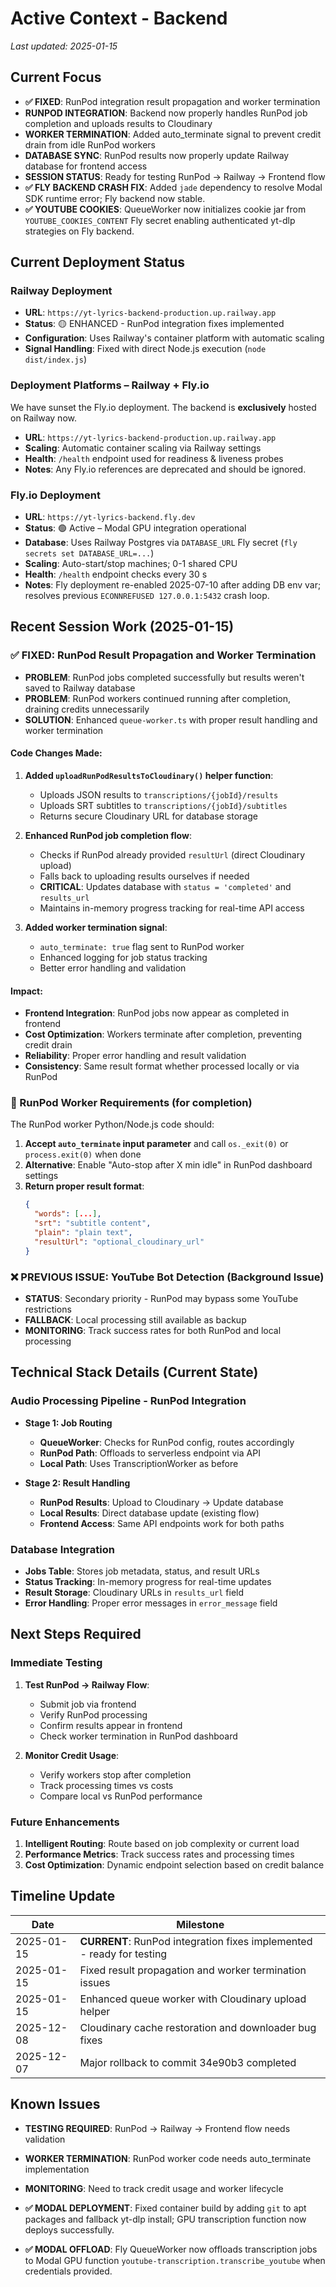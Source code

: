 # Active Context - Backend

_Last updated: 2025-01-15_

## Current Focus
- **✅ FIXED**: RunPod integration result propagation and worker termination
- **RUNPOD INTEGRATION**: Backend now properly handles RunPod job completion and uploads results to Cloudinary
- **WORKER TERMINATION**: Added auto_terminate signal to prevent credit drain from idle RunPod workers
- **DATABASE SYNC**: RunPod results now properly update Railway database for frontend access
- **SESSION STATUS**: Ready for testing RunPod → Railway → Frontend flow
- **✅ FLY BACKEND CRASH FIX**: Added `jade` dependency to resolve Modal SDK runtime error; Fly backend now stable.
- **✅ YOUTUBE COOKIES**: QueueWorker now initializes cookie jar from `YOUTUBE_COOKIES_CONTENT` Fly secret enabling authenticated yt-dlp strategies on Fly backend.

## Current Deployment Status

### Railway Deployment
- **URL**: `https://yt-lyrics-backend-production.up.railway.app`
- **Status**: 🟡 ENHANCED - RunPod integration fixes implemented
- **Configuration**: Uses Railway's container platform with automatic scaling
- **Signal Handling**: Fixed with direct Node.js execution (`node dist/index.js`)

### Deployment Platforms – Railway + Fly.io
We have sunset the Fly.io deployment. The backend is **exclusively** hosted on Railway now.
 - **URL**: `https://yt-lyrics-backend-production.up.railway.app`
 - **Scaling**: Automatic container scaling via Railway settings
 - **Health**: `/health` endpoint used for readiness & liveness probes
 - **Notes**: Any Fly.io references are deprecated and should be ignored.

### Fly.io Deployment
- **URL**: `https://yt-lyrics-backend.fly.dev`
- **Status**: 🟢 Active – Modal GPU integration operational
- **Database**: Uses Railway Postgres via `DATABASE_URL` Fly secret (`fly secrets set DATABASE_URL=...`)
- **Scaling**: Auto-start/stop machines; 0-1 shared CPU
- **Health**: `/health` endpoint checks every 30 s
- **Notes**: Fly deployment re-enabled 2025-07-10 after adding DB env var; resolves previous `ECONNREFUSED 127.0.0.1:5432` crash loop.

## Recent Session Work (2025-01-15)

### ✅ FIXED: RunPod Result Propagation and Worker Termination
- **PROBLEM**: RunPod jobs completed successfully but results weren't saved to Railway database
- **PROBLEM**: RunPod workers continued running after completion, draining credits unnecessarily
- **SOLUTION**: Enhanced `queue-worker.ts` with proper result handling and worker termination

#### Code Changes Made:
1. **Added `uploadRunPodResultsToCloudinary()` helper function**:
   - Uploads JSON results to `transcriptions/{jobId}/results`
   - Uploads SRT subtitles to `transcriptions/{jobId}/subtitles`
   - Returns secure Cloudinary URL for database storage

2. **Enhanced RunPod job completion flow**:
   - Checks if RunPod already provided `resultUrl` (direct Cloudinary upload)
   - Falls back to uploading results ourselves if needed
   - **CRITICAL**: Updates database with `status = 'completed'` and `results_url`
   - Maintains in-memory progress tracking for real-time API access

3. **Added worker termination signal**:
   - `auto_terminate: true` flag sent to RunPod worker
   - Enhanced logging for job status tracking
   - Better error handling and validation

#### Impact:
- **Frontend Integration**: RunPod jobs now appear as completed in frontend
- **Cost Optimization**: Workers terminate after completion, preventing credit drain
- **Reliability**: Proper error handling and result validation
- **Consistency**: Same result format whether processed locally or via RunPod

### 🎯 RunPod Worker Requirements (for completion)
The RunPod worker Python/Node.js code should:
1. **Accept `auto_terminate` input parameter** and call `os._exit(0)` or `process.exit(0)` when done
2. **Alternative**: Enable "Auto-stop after X min idle" in RunPod dashboard settings
3. **Return proper result format**:
   ```json
   {
     "words": [...],
     "srt": "subtitle content",
     "plain": "plain text",
     "resultUrl": "optional_cloudinary_url"
   }
   ```

### ❌ PREVIOUS ISSUE: YouTube Bot Detection (Background Issue)
- **STATUS**: Secondary priority - RunPod may bypass some YouTube restrictions
- **FALLBACK**: Local processing still available as backup
- **MONITORING**: Track success rates for both RunPod and local processing

## Technical Stack Details (Current State)

### Audio Processing Pipeline - RunPod Integration
- **Stage 1: Job Routing** 
  - **QueueWorker**: Checks for RunPod config, routes accordingly
  - **RunPod Path**: Offloads to serverless endpoint via API
  - **Local Path**: Uses TranscriptionWorker as before

- **Stage 2: Result Handling**
  - **RunPod Results**: Upload to Cloudinary → Update database
  - **Local Results**: Direct database update (existing flow)
  - **Frontend Access**: Same API endpoints work for both paths

### Database Integration
- **Jobs Table**: Stores job metadata, status, and result URLs
- **Status Tracking**: In-memory progress for real-time updates
- **Result Storage**: Cloudinary URLs in `results_url` field
- **Error Handling**: Proper error messages in `error_message` field

## Next Steps Required

### Immediate Testing
1. **Test RunPod → Railway Flow**:
   - Submit job via frontend
   - Verify RunPod processing
   - Confirm results appear in frontend
   - Check worker termination in RunPod dashboard

2. **Monitor Credit Usage**:
   - Verify workers stop after completion
   - Track processing times vs costs
   - Compare local vs RunPod performance

### Future Enhancements
1. **Intelligent Routing**: Route based on job complexity or current load
2. **Performance Metrics**: Track success rates and processing times
3. **Cost Optimization**: Dynamic endpoint selection based on credit balance

## Timeline Update
| Date       | Milestone                               |
|------------|-----------------------------------------|
| 2025-01-15 | **CURRENT**: RunPod integration fixes implemented - ready for testing |
| 2025-01-15 | Fixed result propagation and worker termination issues |
| 2025-01-15 | Enhanced queue worker with Cloudinary upload helper |
| 2025-12-08 | Cloudinary cache restoration and downloader bug fixes |
| 2025-12-07 | Major rollback to commit 34e90b3 completed |

## Known Issues
- **TESTING REQUIRED**: RunPod → Railway → Frontend flow needs validation
- **WORKER TERMINATION**: RunPod worker code needs auto_terminate implementation
- **MONITORING**: Need to track credit usage and worker lifecycle

- **✅ MODAL DEPLOYMENT**: Fixed container build by adding `git` to apt packages and fallback yt-dlp install; GPU transcription function now deploys successfully.
- **✅ MODAL OFFLOAD**: Fly QueueWorker now offloads transcription jobs to Modal GPU function `youtube-transcription.transcribe_youtube` when credentials provided.